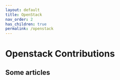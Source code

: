 ```yaml
---
layout: default
title: OpenStack
nav_order: 2
has_children: true
permalink: /openstack
---
```


# Openstack Contributions

## Some articles 
